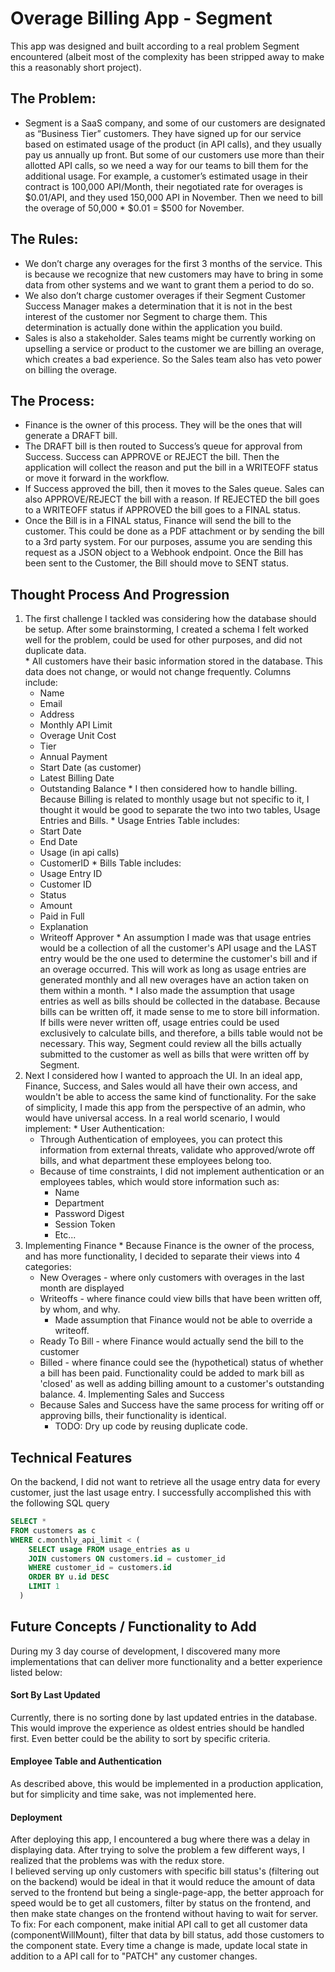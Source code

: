 # Overage Billing App - Segment
This app was designed and built according to a real problem Segment encountered (albeit most of the complexity has been stripped away to make this a reasonably short project).
## The Problem:
  * Segment is a SaaS company, and some of our customers are designated as “Business Tier” customers. They have signed up for our service based on estimated usage of the product (in API calls), and they usually pay us annually up front. But some of our customers use more than their allotted API calls, so we need a way for our teams to bill them for the additional usage. For example, a customer’s estimated usage in their contract is 100,000 API/Month, their negotiated rate for overages is $0.01/API, and they used 150,000 API in November. Then we need to bill the overage of 50,000 * $0.01 = $500 for November.
## The Rules:
  * We don’t charge any overages for the first 3 months of the service. This is because we recognize that new customers may have to bring in some data from other systems and we want to grant them a period to do so.
  * We also don’t charge customer overages if their Segment Customer Success Manager makes a determination that it is not in the best interest of the customer nor Segment to charge them. This determination is actually done within the application you build.
  * Sales is also a stakeholder. Sales teams might be currently working on upselling a service or product to the customer we are billing an overage, which creates a bad experience. So the Sales team also has veto power on billing the overage.
## The Process:
  * Finance is the owner of this process. They will be the ones that will generate a DRAFT bill.
  * The DRAFT bill is then routed to Success’s queue for approval from Success. Success can APPROVE or REJECT the bill. Then the application will collect the reason and put the bill in a WRITEOFF status or move it forward in the workflow.
  * If Success approved the bill, then it moves to the Sales queue. Sales can also APPROVE/REJECT the bill with a reason. If REJECTED the bill goes to a WRITEOFF status if APPROVED the bill goes to a FINAL status.
  * Once the Bill is in a FINAL status, Finance will send the bill to the customer. This could be done as a PDF attachment or by sending the bill to a 3rd party system. For our purposes, assume you are sending this request as a JSON object to a Webhook endpoint. Once the Bill has been sent to the Customer, the Bill should move to SENT status.


## Thought Process And Progression
  1. The first challenge I tackled was considering how the database should be setup.  After some brainstorming, I created a schema I felt worked well for the problem, could be used for other purposes, and did not duplicate data.  
    * All customers have their basic information stored in the database.  This data does not change, or would not change frequently. Columns include:
      * Name
      * Email
      * Address
      * Monthly API Limit
      * Overage Unit Cost
      * Tier
      * Annual Payment
      * Start Date (as customer)
      * Latest Billing Date
      * Outstanding Balance
    * I then considered how to handle billing. Because Billing is related to monthly usage but not specific to it, I thought it would be good to separate the two into two tables, Usage Entries and Bills.
    * Usage Entries Table includes:
      * Start Date
      * End Date
      * Usage (in api calls)
      * CustomerID
    * Bills Table includes:
      * Usage Entry ID
      * Customer ID
      * Status
      * Amount
      * Paid in Full
      * Explanation
      * Writeoff Approver
    * An assumption I made was that usage entries would be a collection of all the customer's API usage and the LAST entry would be the one used to determine the customer's bill and if an overage occurred.  This will work as long as usage entries are generated monthly and all new overages have an action taken on them within a month.
    * I also made the assumption that usage entries as well as bills should be collected in the database. Because bills can be written off, it made sense to me to store bill information.  If bills were never written off, usage entries could be used exclusively to calculate bills, and therefore, a bills table would not be necessary. This way, Segment could review all the bills actually submitted to the customer as well as bills that were written off by Segment.
  2. Next I considered how I wanted to approach the UI.  In an ideal app, Finance, Success, and Sales would all have their own access, and wouldn't be able to access the same kind of functionality.  For the sake of simplicity, I made this app from the perspective of an admin, who would have universal access. In a real world scenario, I would implement:
    * User Authentication:
      * Through Authentication of employees, you can protect this information from external threats, validate who approved/wrote off bills, and what department these employees belong too.
      * Because of time constraints, I did not implement authentication or an employees tables, which would store information such as:
        * Name
        * Department
        * Password Digest
        * Session Token
        * Etc...
  3. Implementing Finance
    * Because Finance is the owner of the process, and has more functionality, I decided to separate their views into 4 categories:
      * New Overages - where only customers with overages in the last month are displayed
      * Writeoffs - where finance could view bills that have been written off, by whom, and why.  
        * Made assumption that Finance would not be able to override a writeoff.
      * Ready To Bill - where Finance would actually send the bill to the customer
      * Billed - where finance could see the (hypothetical) status of whether a bill has been paid. Functionality could be added to mark bill as 'closed' as well as adding billing amount to a customer's outstanding balance.
    4. Implementing Sales and Success
      * Because Sales and Success have the same process for writing off or approving bills, their functionality is identical.  
        * TODO: Dry up code by reusing duplicate code.


## Technical Features
On the backend, I did not want to retrieve all the usage entry data for every customer, just the last usage entry. I successfully accomplished this with the following SQL query

  ``` SQL
  SELECT *
  FROM customers as c
  WHERE c.monthly_api_limit < (
      SELECT usage FROM usage_entries as u
      JOIN customers ON customers.id = customer_id
      WHERE customer_id = customers.id
      ORDER BY u.id DESC
      LIMIT 1
    )
  ```

## Future Concepts / Functionality to Add
During my 3 day course of development, I discovered many more implementations that can deliver more functionality and a better experience listed below:

#### Sort By Last Updated
Currently, there is no sorting done by last updated entries in the database. This would improve the experience as oldest entries should be handled first. Even better could be the ability to sort by specific criteria.

#### Employee Table and Authentication
As described above, this would be implemented in a production application, but for simplicity and time sake, was not implemented here.

#### Deployment
After deploying this app, I encountered a bug where there was a delay in displaying data. After trying to solve the problem a few different ways, I realized that the problems was with the redux store.  
I believed serving up only customers with specific bill status's (filtering out on the backend) would be ideal in that it would reduce the amount of data served to the frontend but being a single-page-app, the better approach for speed would be to get all customers, filter by status on the frontend, and then make state changes on the frontend without having to wait for server.
To fix: For each component, make initial API call to get all customer data (componentWillMount), filter that data by bill status, add those customers to the component state.  Every time a change is made, update local state in addition to a API call for to "PATCH" any customer changes.
